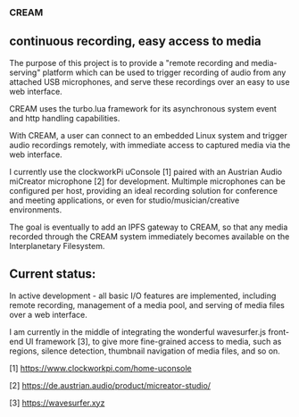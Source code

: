 

### CREAM
## continuous recording, easy access to media

The purpose of this project is to provide a "remote recording and media-serving" platform which can be used to trigger recording of audio from any attached USB microphones, and serve these recordings over an easy to use web interface.

CREAM uses the turbo.lua framework for its asynchronous system event and http handling capabilities.

With CREAM, a user can connect to an embedded Linux system and trigger audio recordings remotely, with immediate access to captured media via the web interface.

I currently use the clockworkPi uConsole [1] paired with an Austrian Audio miCreator microphone [2] for development.  Multimple microphones can be configured per host, providing an ideal recording solution for conference and meeting applications, or even for studio/musician/creative environments.

The goal is eventually to add an IPFS gateway to CREAM, so that any media recorded through the CREAM system immediately becomes available on the Interplanetary Filesystem.

## Current status:

In active development - all basic I/O features are implemented, including remote recording, management of a media pool, and serving of media files over a web interface.  

I am currently in the middle of integrating the wonderful wavesurfer.js front-end UI framework [3], to give more fine-grained access to media, such as regions, silence detection, thumbnail navigation of media files, and so on.


[1] https://www.clockworkpi.com/home-uconsole

[2] https://de.austrian.audio/product/micreator-studio/

[3] https://wavesurfer.xyz
